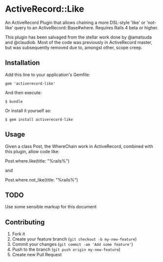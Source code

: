 # ActiveRecord::Like

An ActiveRecord Plugin that allows chaining a more DSL-style 'like' or 'not-like' query to an ActiveRecord::Base#where. Requires Rails 4 beta or higher.

This plugin has been salvaged from the stellar work done by @amatsuda and @claudiob. Most of the code was previously in ActiveRecord master, but was subsequently removed due to, amongst other, scope creep.

## Installation

Add this line to your application's Gemfile:

    gem 'activerecord-like'

And then execute:

    $ bundle

Or install it yourself as:

    $ gem install activerecord-like

## Usage

Given a class Post, the WhereChain work in ActiveRecord, combined with this plugin, allow code like:

Post.where.like(title: "%rails%")

and

Post.where.not_like(title: "%rails%")

## TODO

Use some sensible markup for this document

## Contributing

1. Fork it
2. Create your feature branch (`git checkout -b my-new-feature`)
3. Commit your changes (`git commit -am 'Add some feature'`)
4. Push to the branch (`git push origin my-new-feature`)
5. Create new Pull Request
